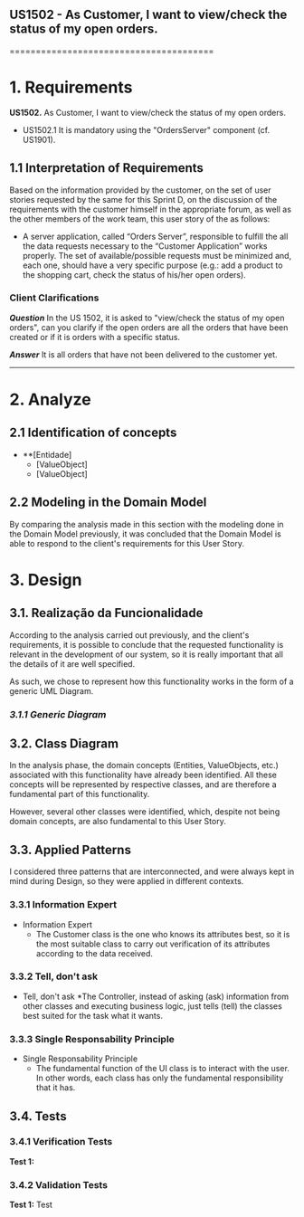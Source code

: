 ## US1502 - As Customer, I want to view/check the status of my open orders.
=======================================

# 1. Requirements

**US1502.** As Customer, I want to view/check the status of my open orders.

* US1502.1 It is mandatory using the "OrdersServer" component (cf. US1901).


## 1.1 Interpretation of Requirements


Based on the information provided by the customer, on the set of user stories requested
by the same for this Sprint D, on the discussion of the requirements with the
customer himself in the appropriate forum, as well as the other members of the 
work team, this user story of the as follows:


* A server application, called “Orders Server”, responsible to fulfill the all the data requests
  necessary to the “Customer Application” works properly. The set of available/possible requests
  must be minimized and, each one, should have a very specific purpose (e.g.: add a product to the
  shopping cart, check the status of his/her open orders).

### Client Clarifications

***Question*** In the US 1502, it is asked to "view/check the status of my open orders", 
can you clarify if the open orders are all the orders that have been 
created or if it is orders with a specific status.

***Answer*** It is all orders that have not been delivered to the customer yet.

---------------------------------------------------------------


# 2. Analyze

## 2.1 Identification of concepts

* **[Entidade] 
   * [ValueObject] 
   * [ValueObject] 


## 2.2 Modeling in the Domain Model

By comparing the analysis made in this section with the modeling done in the 
Domain Model previously, it was concluded that the Domain Model is able to
respond to the client's requirements for this User Story.



# 3. Design


## 3.1. Realização da Funcionalidade

According to the analysis carried out previously, and the client's requirements,
it is possible to conclude that the requested functionality is relevant in the
development of our system, so it is really important that all the details of it
are well specified.

As such, we chose to represent how this functionality works in the form of a
generic UML Diagram.

### _3.1.1 Generic Diagram_




## 3.2. Class Diagram

In the analysis phase, the domain concepts (Entities, ValueObjects, etc.) associated
with this functionality have already been identified. All these concepts will
be represented by respective classes, and are therefore a fundamental part 
of this functionality.

However, several other classes were identified, which, despite not being domain 
concepts, are also fundamental to this User Story.







## 3.3. Applied Patterns

I considered three patterns that are interconnected, and were always kept in mind during Design, so they were applied in different contexts.

### 3.3.1 Information Expert

* Information Expert
   * The Customer class is the one who knows its attributes best, so it is the most suitable class to carry out verification of its attributes according to the data received.
  
### 3.3.2 Tell, don't ask

* Tell, don't ask
   *The Controller, instead of asking (ask) information from other classes and executing business logic, just tells (tell) the classes best suited for the task what it wants.

### 3.3.3 Single Responsability Principle

* Single Responsability Principle
   * The fundamental function of the UI class is to interact with the user. In other words, each class has only the fundamental responsibility that it has.







## 3.4. Tests

### 3.4.1 Verification Tests

**Test 1:** 

### 3.4.2 Validation Tests

**Test 1:** Test